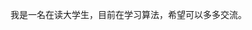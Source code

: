 我是一名在读大学生，目前在学习算法，希望可以多多交流。
<!---
Teacher-Zhu/Teacher-Zhu is a ✨ special ✨ repository because its `README.md` (this file) appears on your GitHub profile.
You can click the Preview link to take a look at your changes.
--->

